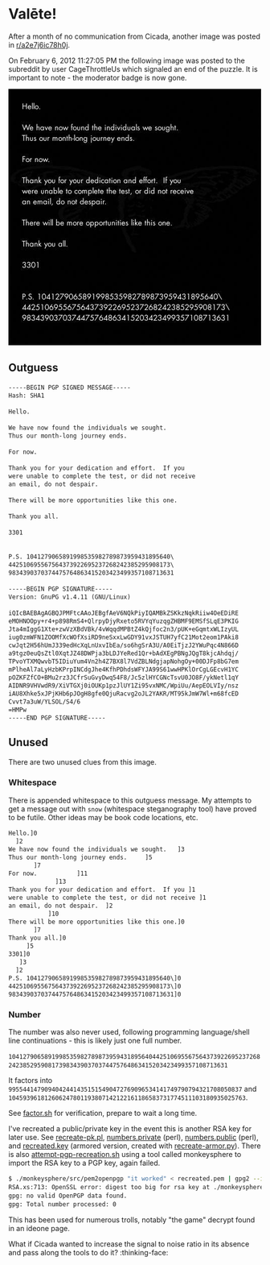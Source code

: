 # Valēte!

After a month of no communication from Cicada, another image was posted in [r/a2e7j6ic78h0j](../003-subreddit/README.md).

On February 6, 2012 11:27:05 PM the following image was posted to the subreddit by user CageThrottleUs which signaled an end of the puzzle. It is important to note - the moderator badge is now gone. 

![vjuNp.jpg](../003-subreddit/posts/vjuNp.jpg)

## Outguess

```
-----BEGIN PGP SIGNED MESSAGE-----
Hash: SHA1

Hello.
  
We have now found the individuals we sought.   
Thus our month-long journey ends.     
       
For now.           
             
Thank you for your dedication and effort.  If you 
were unable to complete the test, or did not receive 
an email, do not despair.  
           
There will be more opportunities like this one.
       
Thank you all.
     
3301
   
  
P.S. 1041279065891998535982789873959431895640\
442510695567564373922695237268242385295908173\
9834390370374475764863415203423499357108713631

-----BEGIN PGP SIGNATURE-----
Version: GnuPG v1.4.11 (GNU/Linux)

iQIcBAEBAgAGBQJPMFtcAAoJEBgfAeV6NQkPiyIQAMBkZSKkzNqkRiiw4OeEDiRE
eMOHNOOpy+r4+p898RmS4+QlrpyDjyRxeto5RVYqYuzqgZHBMF9EMSfSLqE3PKIG
Jta4mIggG1Xte+zwVzXBdVBk/4vWqqdMPBtZ4kQjfoc2n3/pUK+eGqmtxWLIzyUL
iug0zmWFN1ZOOMfXcWOfXsiRD9neSxxLwGDY91vxJSTUH7yfC21Mot2eom1PAki8
cwJqt2H56hUmJ339edHcXqLnUxvIbEa/so6hgSrA3U/A0EiTjzJ2YWuPqc4N866D
a9tgz0euQsZtl0XqtJZ48DWPja3bLDJYeRed1Qr+bAdXEgPBNgJQgT8kjcAhdqj/
TPvoYTXMQwvbT5IDiuYum4Vn2h4Z7BX8l7VdZBLNdgjapNohgOy+00DJFp8bG7em
mPlheAl7aLyHzbKPrpINCdgJhe4KfhPDhdsWFYJA99S61wwHPKlOrCgLGEcvH1YC
pOZKFZfCO+BMu2rz3JCfrSuGvyDwq54F8/Jc5zlHYCGNcTsvU0JO8F/ykNetl1qY
AIDNR9VHVwdR9/XiVTGXj0iOUKp1pzJlUY1Zi95vxNMC/WpiUu/AepEOLVIy/nsz
iAU8Xhke5xJPjKHb6pJOgH8gfe0QjuRacvg2oJL2YAKR/MT95kJmW7Wl+m68fcED
Cvvt7a3uW/YLSOL/S4/6
=HMPw
-----END PGP SIGNATURE-----
```

## Unused

There are two unused clues from this image.

### Whitespace

There is appended whitespace to this outguess message. My attempts to get a message out with `snow` (whitespace steganography tool) have proved to be futile. Other ideas may be book code locations, etc.

```
Hello.]0
  ]2
We have now found the individuals we sought.   ]3
Thus our month-long journey ends.     ]5
       ]7
For now.           ]11
             ]13
Thank you for your dedication and effort.  If you ]1
were unable to complete the test, or did not receive ]1
an email, do not despair.  ]2
           ]10
There will be more opportunities like this one.]0
       ]7
Thank you all.]0
     ]5
3301]0
   ]3
  ]2
P.S. 1041279065891998535982789873959431895640\]0
442510695567564373922695237268242385295908173\]0
9834390370374475764863415203423499357108713631]0
```

### Number

The number was also never used, following programming language/shell line continuations - this is likely just one full number.

`10412790658919985359827898739594318956404425106955675643739226952372682423852959081739834390370374475764863415203423499357108713631`

It factors into `99554414790940424414351515490472769096534141749790794321708050837` and `104593961812606247801193807142122161186583731774511103180935025763`.

See [factor.sh](../008-rsa-emails/factor.sh) for verification, prepare to wait a long time.

I've recreated a public/private key in the event this is another RSA key for later use. See [recreate-pk.pl](recreate-pk.pl), [numbers.private](numbers.private) (perl), [numbers.public](numbers.public) (perl), and [recreated.key](recreated.key) (armored version, created with [recreate-armor.py](recreate-armor.py)). There is also [attempt-pgp-recreation.sh](attempt-gpg-recreation.sh) using a tool called monkeysphere to import the RSA key to a PGP key, again failed.

```bash
$ ./monkeysphere/src/pem2openpgp "it worked" < recreated.pem | gpg2 --import --homedir temp_gpg/
RSA.xs:713: OpenSSL error: digest too big for rsa key at ./monkeysphere/src/pem2openpgp line 633, <STDIN> line 1.
gpg: no valid OpenPGP data found.
gpg: Total number processed: 0
```

This has been used for numerous trolls, notably "the game" decrypt found in an ideone page. 

What if Cicada wanted to increase the signal to noise ratio in its absence and pass along the tools to do it? :thinking-face: